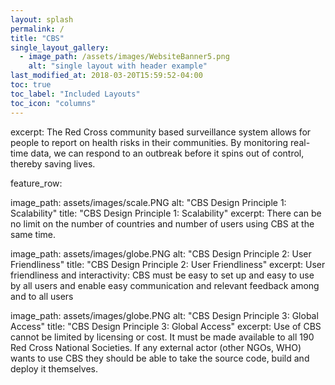 ```yaml
---
layout: splash
permalink: /
title: "CBS"
single_layout_gallery:
  - image_path: /assets/images/WebsiteBanner5.png
    alt: "single layout with header example"
last_modified_at: 2018-03-20T15:59:52-04:00
toc: true
toc_label: "Included Layouts"
toc_icon: "columns"
---
```


excerpt: The Red Cross community based surveillance system allows for people to report on health risks in their communities. By monitoring real-time data, we can respond to an outbreak before it spins out of control, thereby saving lives.
    
feature_row:

image_path: assets/images/scale.PNG
alt: "CBS Design Principle 1: Scalability"
title: "CBS Design Principle 1: Scalability"
excerpt: There can be no limit on the number of countries and number of users using CBS at the same time.   
    
image_path: assets/images/globe.PNG
alt: "CBS Design Principle 2: User Friendliness"
title: "CBS Design Principle 2: User Friendliness"
excerpt: User friendliness and interactivity: CBS must be easy to set up and easy to use by all users and enable easy communication and relevant feedback among and to all users  
    
image_path: assets/images/globe.PNG
alt: "CBS Design Principle 3: Global Access"
title: "CBS Design Principle 3: Global Access"
excerpt: Use of CBS cannot be limited by licensing or cost. It must be made available to all 190 Red Cross National Societies. If any external actor (other NGOs, WHO) wants to use CBS they should be able to take the source code, build and deploy it themselves.   
